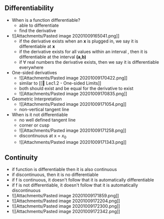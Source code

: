 ## Differentiability
- When is a function differentiable?
	- able to differentiate
	- find the derivative
- ![[Attachments/Pasted image 20201009165041.png]]
	- if the derivative exists when an **x** is plugged in, we say it is differentiable at **x**
	- if the derivative exists for all values within an interval , then it is differentiable at the interval **(a,b)**
	- if ∀ real numbers the derivative exists, then we say it is differentiable everywhere
- One-sided derivatives
	- ![[Attachments/Pasted image 20201009170422.png]]
	- similar to [[🌱 Lec1.2 - One-sided Limits]]
	- both should exist and be equal for the derivative to exist
	- ![[Attachments/Pasted image 20201009170835.png]]
- Geometric Interpretation
	- ![[Attachments/Pasted image 20201009171054.png]]
	- non-vertical tangent line
- When is it not differentiable
	- no well defined tangent line
	- corner or cusp
	- ![[Attachments/Pasted image 20201009171258.png]]
	- discontinuous at x = $x_0$
	- ![[Attachments/Pasted image 20201009171343.png]]

## Continuity
- if function is differentiable then it is also continuous
- if discontinuous, then it is no differentiable
- if f is continuous, it doesn't follow that it is automatically differentiable
- if f is not differentiable, it doesn't follow that it is automatically discontinuous
- ![[Attachments/Pasted image 20201009171859.png]]
- ![[Attachments/Pasted image 20201009172204.png]]
- ![[Attachments/Pasted image 20201009172300.png]]
- ![[Attachments/Pasted image 20201009172342.png]]